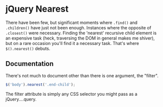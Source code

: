 # jQuery Nearest

There have been few, but significant moments where `.find()` and `.children()` have just not been enough.  Instances where the opposite of `.closest()` were necessary.  Finding the 'nearest' recursive child element is an expensive task (heck, traversing the DOM in general makes me shiver), but on a rare occasion you'll find it a necessary task.  That's where `$().nearest()` debuts.

## Documentation

There's not much to document other than there is one argument, the "filter".

```js
$('body').nearest('.end-child');
```

The filter attribute is simply any CSS selector you might pass as a jQuery....query.
